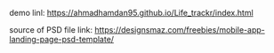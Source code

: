 demo linl: https://ahmadhamdan95.github.io/Life_trackr/index.html

source of PSD file link: https://designsmaz.com/freebies/mobile-app-landing-page-psd-template/
